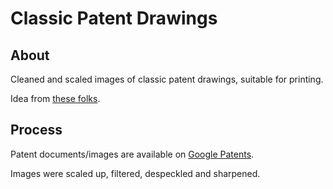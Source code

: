 # Classic Patent Drawings

## About

Cleaned and scaled images of classic patent drawings, suitable for printing.

Idea from [these folks](https://www.howacarworks.com/blog/iconic-patent-posters).

## Process

Patent documents/images are available on [Google Patents](patents.google.com).

Images were scaled up, filtered, despeckled and sharpened.
